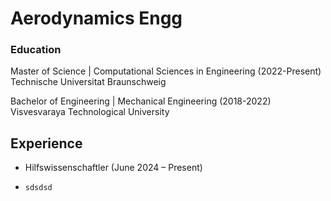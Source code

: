# Aerodynamics Engg

### Education

Master of Science | Computational Sciences in Engineering (2022-Present)  
Technische Universitat Braunschweig  

Bachelor of Engineering | Mechanical Engineering (2018-2022)  
Visvesvaraya Technological University

## Experience
- Hilfswissenschaftler (June 2024 – Present)
-     sdsdsd

